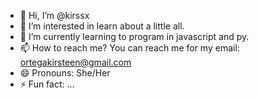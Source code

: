 - 👋 Hi, I’m @kirssx
- 👀 I’m interested in learn about a little all.
- 🌱 I’m currently learning to program in javascript and py.
- 📫 How to reach me? You can reach me for my email: ortegakirsteen@gmail.com
- 😄 Pronouns: She/Her
- ⚡ Fun fact: ...

<!---
kirssx/kirssx is a ✨ special ✨ repository because its `README.md` (this file) appears on your GitHub profile.
You can click the Preview link to take a look at your changes.
--->
